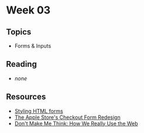 # Week 03

## Topics

- Forms & Inputs

## Reading
- _none_

## Resources

- [Styling HTML forms](https://developer.mozilla.org/en-US/docs/Learn/HTML/Forms/Styling_HTML_forms)
- [The Apple Store's Checkout Form Redesign](http://www.lukew.com/ff/entry.asp?968&utm_source=feedburner&utm_medium=feed&utm_campaign=Feed%3A+WebFormDesign+%28Web+Form+Design%29)
- [Don't Make Me Think: How We Really Use the Web](http://www.sensible.com/chapter.html)
